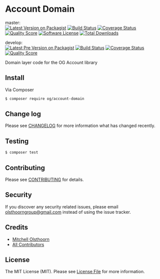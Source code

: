 # Account Domain

master:  
[![Latest Version on Packagist][ico-version]][link-packagist]
[![Build Status][ico-travis-master]][link-travis]
[![Coverage Status][ico-scrutinizer-master]][link-scrutinizer]
[![Quality Score][ico-code-quality-master]][link-code-quality]
[![Software License][ico-license]](LICENSE)
[![Total Downloads][ico-downloads]][link-downloads]

develop:  
[![Latest Pre Version on Packagist][ico-version-pre]][link-packagist]
[![Build Status][ico-travis-develop]][link-travis]
[![Coverage Status][ico-scrutinizer-develop]][link-scrutinizer]
[![Quality Score][ico-code-quality-develop]][link-code-quality]

Domain layer code for the OG Account library

## Install

Via Composer

``` bash
$ composer require og/account-domain
```

## Change log

Please see [CHANGELOG](CHANGELOG.md) for more information what has changed recently.

## Testing

``` bash
$ composer test
```

## Contributing

Please see [CONTRIBUTING](CONTRIBUTING.md) for details.

## Security

If you discover any security related issues, please email olsthoorngroup@gmail.com instead of using the issue tracker.

## Credits

- [Mitchell Olsthoorn][link-author]
- [All Contributors][link-contributors]

## License

The MIT License (MIT). Please see [License File](LICENSE) for more information.

[ico-version]: https://img.shields.io/packagist/v/og/account-domain.svg?style=flat-square
[ico-version-pre]: https://img.shields.io/packagist/vpre/og/account-domain.svg?style=flat-square
[ico-license]: https://img.shields.io/packagist/l/og/account-domain.svg?style=flat-square
[ico-travis-master]: https://img.shields.io/travis/olsthoorn-group/account-domain/master.svg?style=flat-square
[ico-travis-develop]: https://img.shields.io/travis/olsthoorn-group/account-domain/develop.svg?style=flat-square
[ico-scrutinizer-master]: https://img.shields.io/scrutinizer/coverage/g/olsthoorn-group/account-domain/master.svg?style=flat-square
[ico-scrutinizer-develop]: https://img.shields.io/scrutinizer/coverage/g/olsthoorn-group/account-domain/develop.svg?style=flat-square
[ico-code-quality-master]: https://img.shields.io/scrutinizer/g/olsthoorn-group/account-domain/master.svg?style=flat-square
[ico-code-quality-develop]: https://img.shields.io/scrutinizer/g/olsthoorn-group/account-domain/develop.svg?style=flat-square
[ico-downloads]: https://img.shields.io/packagist/dt/og/account-domain.svg?style=flat-square

[link-packagist]: https://packagist.org/packages/og/account-domain
[link-travis]: https://travis-ci.org/olsthoorn-group/account-domain
[link-scrutinizer]: https://scrutinizer-ci.com/g/olsthoorn-group/account-domain/code-structure
[link-code-quality]: https://scrutinizer-ci.com/g/olsthoorn-group/account-domain
[link-downloads]: https://packagist.org/packages/og/account-domain
[link-author]: https://github.com/mitchellolsthoorn
[link-contributors]: ../../contributors
